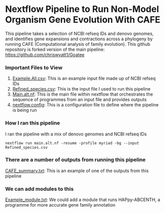 # Nextflow Pipeline to Run Non-Model Organism Gene Evolution With CAFE
This pipeline takes a selection of NCBI refseq IDs and denovo genomes, and identifies gene expansions and contractions across a phylogeny by running CAFE (Computational analysis of family evolution). 
This github repository is forked version of the main pipeline: https://github.com/chriswyatt1/Goatee 

### Important Files to View
1) [Example.All.csv](https://github.com/lewisrevely/Goatee/blob/main/example.csv): This is an example input file made up of NCBI refseq IDs
2) [Refined_species.csv](https://github.com/lewisrevely/Goatee/blob/main/Refined_species.csv): This is the input file I used to run this pipeline
3) [Main.alt.nf](https://github.com/lewisrevely/Goatee/blob/main/main.alt.nf): This is the main file within nextflow that orchestrates the sequence of programmes from an input file and provides outputs
4) [nextflow.config](https://github.com/lewisrevely/Goatee/edit/main/nextflow.config): This is a configuration file to define where the pipeline is being run

### How I ran this pipeline
I ran the pipeline with a mix of denovo genomes and NCBI refseq IDs 
```
nextflow run main.alt.nf -resume -profile myriad -bg --input Refined_species.csv
```

### There are a number of outputs from running this pipeline 
[CAFE_summary.txt](https://github.com/lewisrevely/Goatee/blob/main/CAFE_summary.txt): This is an example of one of the outputs from this pipeline

### We can add modules to this 
[Example_module.txt](https://github.com/lewisrevely/Goatee/blob/main/example_module.txt): We could add a module that runs HAPpy-ABCENTH, a programme for more accurate gene family annotation
